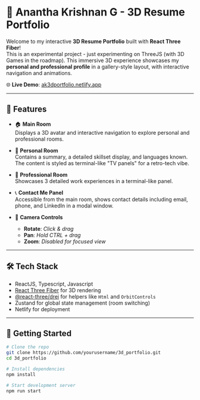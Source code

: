 # 🧠 Anantha Krishnan G - 3D Resume Portfolio

Welcome to my interactive **3D Resume Portfolio** built with **React Three Fiber**!  
This is an experimental project - just experimenting on ThreeJS (with 3D Games in the roadmap).
This immersive 3D experience showcases my **personal and professional profile** in a gallery-style layout, with interactive navigation and animations.

🌐 **Live Demo**: [ak3dportfolio.netlify.app](https://ak3dportfolio.netlify.app)

---

## 🎨 Features

- 🏠 **Main Room**  
  Displays a 3D avatar and interactive navigation to explore personal and professional rooms.

- 🧍 **Personal Room**  
  Contains a summary, a detailed skillset display, and languages known. The content is styled as terminal-like "TV panels" for a retro-tech vibe.

- 💼 **Professional Room**  
  Showcases 3 detailed work experiences in a terminal-like panel.

- 📞 **Contact Me Panel**  
  Accessible from the main room, shows contact details including email, phone, and LinkedIn in a modal window.

- 🎥 **Camera Controls**
  - **Rotate**: *Click & drag*
  - **Pan**: *Hold CTRL + drag*
  - **Zoom**: *Disabled for focused view*

---

## 🛠 Tech Stack

- ReactJS, Typescript, Javascript
- [React Three Fiber](https://docs.pmnd.rs/react-three-fiber) for 3D rendering
- [@react-three/drei](https://github.com/pmndrs/drei) for helpers like `Html` and `OrbitControls`
- Zustand for global state management (room switching)
- Netlify for deployment

---

## 🚀 Getting Started

```bash
# Clone the repo
git clone https://github.com/yourusername/3d_portfolio.git
cd 3d_portfolio

# Install dependencies
npm install

# Start development server
npm run start
